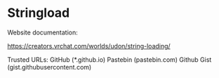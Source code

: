 # Stringload

Website documentation:

https://creators.vrchat.com/worlds/udon/string-loading/



Trusted URLs:
GitHub (*.github.io)
Pastebin (pastebin.com)
Github Gist (gist.githubusercontent.com)



